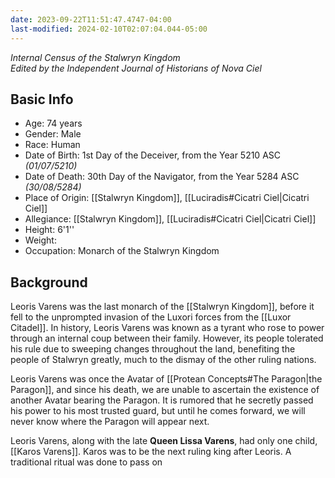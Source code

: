 ```yaml
---
date: 2023-09-22T11:51:47.4747-04:00
last-modified: 2024-02-10T02:07:04.044-05:00
---
```

_Internal Census of the Stalwryn Kingdom_  
*Edited by the Independent Journal of Historians of Nova Ciel*
## Basic Info
- Age: 74 years
- Gender: Male
- Race: Human
- Date of Birth: 1st Day of the Deceiver, from the Year 5210 ASC *(01/07/5210)*
- Date of Death: 30th Day of the Navigator, from the Year 5284 ASC *(30/08/5284)*
- Place of Origin: [[Stalwryn Kingdom]], [[Luciradis#Cicatri Ciel|Cicatri Ciel]]
- Allegiance: [[Stalwryn Kingdom]], [[Luciradis#Cicatri Ciel|Cicatri Ciel]]
- Height: 6'1''
- Weight:
- Occupation: Monarch of the Stalwryn Kingdom

## Background

Leoris Varens was the last monarch of the [[Stalwryn Kingdom]], before it fell to the unprompted invasion of the Luxori forces from the [[Luxor Citadel]]. In history, Leoris Varens was known as a tyrant who rose to power through an internal coup between their family. However, its people tolerated his rule due to sweeping changes throughout the land, benefiting the people of Stalwryn greatly, much to the dismay of the other ruling nations.

Leoris Varens was once the Avatar of [[Protean Concepts#The Paragon|the Paragon]], and since his death, we are unable to ascertain the existence of another Avatar bearing the Paragon. It is rumored that he secretly passed his power to his most trusted guard, but until he comes forward, we will never know where the Paragon will appear next.

Leoris Varens, along with the late **Queen Lissa Varens**, had only one child, [[Karos Varens]]. Karos was to be the next ruling king after Leoris. A traditional ritual was done to pass on 